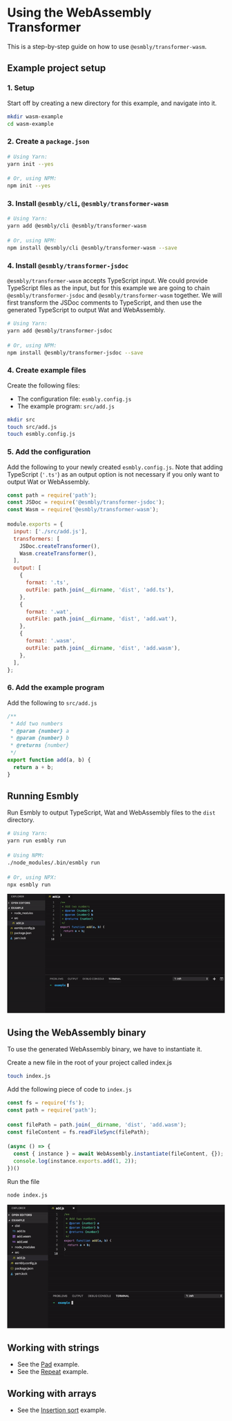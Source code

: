 # Using the WebAssembly Transformer
This is a step-by-step guide on how to use `@esmbly/transformer-wasm`.

## Example project setup
### 1. Setup
Start off by creating a new directory for this example, and navigate into it.
```sh
mkdir wasm-example
cd wasm-example
```

### 2. Create a `package.json`
```sh
# Using Yarn:
yarn init --yes

# Or, using NPM:
npm init --yes
```

### 3. Install `@esmbly/cli`, `@esmbly/transformer-wasm`
```sh
# Using Yarn:
yarn add @esmbly/cli @esmbly/transformer-wasm

# Or, using NPM:
npm install @esmbly/cli @esmbly/transformer-wasm --save
```

### 4. Install `@esmbly/transformer-jsdoc`
`@esmbly/transformer-wasm` accepts TypeScript input. We could provide TypeScript files as the input, but for this example we are going to chain `@esmbly/transformer-jsdoc` and `@esmbly/transformer-wasm` together. We will first transform the JSDoc comments to TypeScript, and then use the generated TypeScript to output Wat and WebAssembly.

```sh
# Using Yarn:
yarn add @esmbly/transformer-jsdoc

# Or, using NPM:
npm install @esmbly/transformer-jsdoc --save
```

### 4. Create example files
Create the following files:
- The configuration file: `esmbly.config.js`
- The example program: `src/add.js`
```sh
mkdir src
touch src/add.js
touch esmbly.config.js
```

### 5. Add the configuration
Add the following to your newly created `esmbly.config.js`. Note that adding TypeScript (`'.ts'`) as an output option is not necessary if you only want to output Wat or WebAssembly. 
```js
const path = require('path');
const JSDoc = require('@esmbly/transformer-jsdoc');
const Wasm = require('@esmbly/transformer-wasm');

module.exports = {
  input: ['./src/add.js'],
  transformers: [
    JSDoc.createTransformer(),
    Wasm.createTransformer(),
  ],
  output: [
    {
      format: '.ts',
      outFile: path.join(__dirname, 'dist', 'add.ts'),
    },
    {
      format: '.wat',
      outFile: path.join(__dirname, 'dist', 'add.wat'),
    },
    {
      format: '.wasm',
      outFile: path.join(__dirname, 'dist', 'add.wasm'),
    },
  ],
};
```

### 6. Add the example program
Add the following to `src/add.js`
```js
/**
 * Add two numbers
 * @param {number} a
 * @param {number} b
 * @returns {number}
 */
export function add(a, b) {
  return a + b;
}

```

## Running Esmbly
Run Esmbly to output TypeScript, Wat and WebAssembly files to the `dist` directory.
```sh
# Using Yarn:
yarn run esmbly run

# Using NPM:
./node_modules/.bin/esmbly run

# Or, using NPX:
npx esmbly run
```
![](/.github/assets/run-wasm.gif)

## Using the WebAssembly binary
To use the generated WebAssembly binary, we have to instantiate it.

Create a new file in the root of your project called index.js
```sh
touch index.js
```

Add the following piece of code to `index.js`

```js
const fs = require('fs');
const path = require('path');

const filePath = path.join(__dirname, 'dist', 'add.wasm');
const fileContent = fs.readFileSync(filePath);

(async () => {
  const { instance } = await WebAssembly.instantiate(fileContent, {});
  console.log(instance.exports.add(1, 2));
})()
```

Run the file
```sh
node index.js 
```

![](/.github/assets/use-wasm.gif)

## Working with strings
- See the [Pad](/examples/pad) example. 
- See the [Repeat](/examples/repeat) example. 

## Working with arrays
- See the [Insertion sort](/examples/insertion-sort) example.
